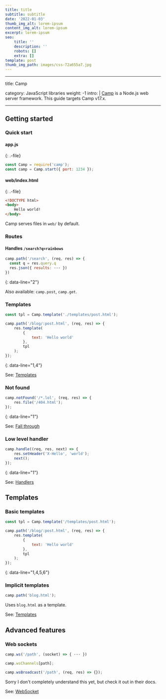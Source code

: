 ```yaml
---
title: title
subtitle: subtitle
date: '2022-01-03'
thumb_img_alt: lorem-ipsum
content_img_alt: lorem-ipsum
excerpt: lorem-ipsum
seo:
    title: ''
    description: ''
    robots: []
    extra: []
template: post
thumb_img_path: images/css-72a655a7.jpg
---
```


---

title: Camp

category: JavaScript libraries
weight: -1
intro: |
[Camp](https://github.com/espadrine/sc/) is a Node.js web server framework. This guide targets Camp v17.x.

---

## Getting started

### Quick start

#### app.js

{: .-file}

```js
const Camp = require('camp');
const camp = Camp.start({ port: 1234 });
```

#### web/index.html

{: .-file}

```html
<!DOCTYPE html>
<body>
    Hello world!
</body>
```

Camp serves files in `web/` by default.

### Routes

#### Handles `/search?q=rainbows`

```js
camp.path('/search', (req, res) => {
  const q = res.query.q
  res.json({ results: ··· })
})
```

{: data-line="2"}

Also available: `camp.post`, `camp.get`.

### Templates

```js
const tpl = Camp.template('./templates/post.html');

camp.path('/blog/:post.html', (req, res) => {
    res.template(
        {
            text: 'Hello world'
        },
        tpl
    );
});
```

{: data-line="1,4"}

See: [Templates](https://github.com/espadrine/sc/blob/master/doc/Readme.md#templates)

### Not found

```js
camp.notFound('/*.lol', (req, res) => {
    res.file('/404.html');
});
```

{: data-line="1"}

See: [Fall through](https://github.com/espadrine/sc/blob/master/doc/Readme.md#fall-through)

### Low level handler

```js
camp.handle((req, res, next) => {
    res.setHeader('X-Hello', 'world');
    next();
});
```

{: data-line="1"}

See: [Handlers](https://github.com/espadrine/sc/blob/master/doc/Readme.md#handlers)

## Templates

### Basic templates

```js
const tpl = Camp.template('/templates/post.html');

camp.path('/blog/:post.html', (req, res) => {
    res.template(
        {
            text: 'Hello world'
        },
        tpl
    );
});
```

{: data-line="1,4,5,6"}

### Implicit templates

```js
camp.path('blog.html');
```

Uses `blog.html` as a template.

See: [Templates](https://github.com/espadrine/sc/blob/master/doc/Readme.md#templates)

## Advanced features

### Web sockets

```js
camp.ws('/path', (socket) => { ··· })
```

```js
camp.wsChannels[path];
```

```js
camp.wsBroadcast('/path', (req, res) => {});
```

Sorry I don't completely understand this yet, but check it out in their docs.

See: [WebSocket](https://github.com/espadrine/sc/blob/master/doc/Readme.md#websocket)
